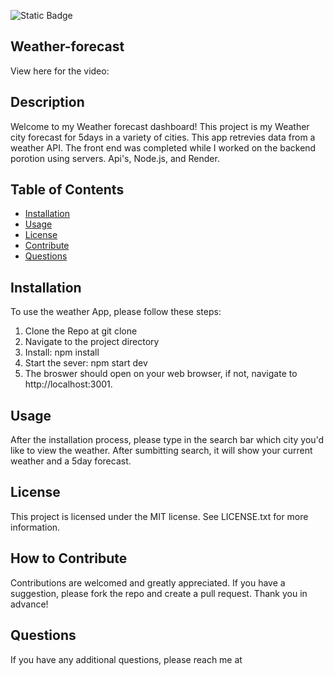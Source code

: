 ![Static Badge](https://img.shields.io/badge/MIT-license-yellow)
## Weather-forecast
View here for the video: 

## Description

Welcome to my Weather forecast dashboard!
This project is my Weather city forecast for 5days in a variety of cities. This app retrevies data from a weather API. The front end was completed while I worked on the backend porotion using servers. Api's, Node.js, and Render.

## Table of Contents 

- [Installation](#installation)
- [Usage](#usage)
- [License](#license)
- [Contribute](#how-to-contribute)
- [Questions](#questions) 

## Installation
To use the weather App, please follow these steps:
1. Clone the Repo at git clone 
2. Navigate to the project directory
3. Install: npm install
4. Start the sever: npm start dev
5. The broswer should open on your web browser, if not, navigate to  http://localhost:3001.
## Usage

After the installation process, please type in the search bar which city you'd like to view the weather. After sumbitting search, it will show your current weather and a 5day forecast.

## License

This project is licensed under the MIT license. See LICENSE.txt for more information.

## How to Contribute

Contributions are welcomed and greatly appreciated. If you have a suggestion, please fork the repo and create a pull request. Thank you in advance!

## Questions

If you have any additional questions, please reach me at 
